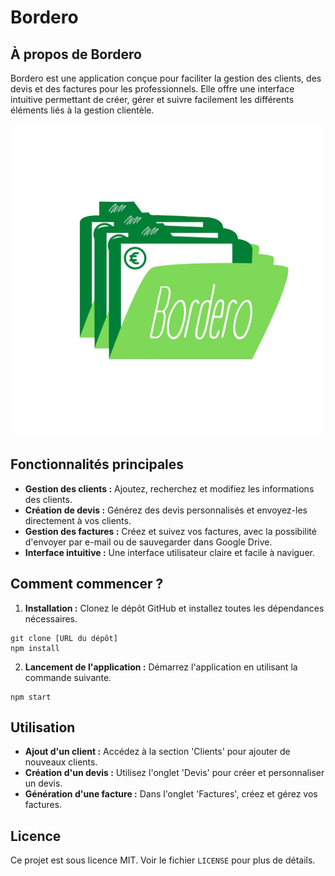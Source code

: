 # Bordero

## À propos de Bordero

Bordero est une application conçue pour faciliter la gestion des clients, des devis et des factures pour les professionnels. Elle offre une interface intuitive permettant de créer, gérer et suivre facilement les différents éléments liés à la gestion clientèle.

![Icon of the app.](https://github.com/avariable2/bordero/blob/main/assets/images/icon.png)

## Fonctionnalités principales

- **Gestion des clients :** Ajoutez, recherchez et modifiez les informations des clients.
- **Création de devis :** Générez des devis personnalisés et envoyez-les directement à vos clients.
- **Gestion des factures :** Créez et suivez vos factures, avec la possibilité d'envoyer par e-mail ou de sauvegarder dans Google Drive.
- **Interface intuitive :** Une interface utilisateur claire et facile à naviguer.

## Comment commencer ?

1. **Installation :** Clonez le dépôt GitHub et installez toutes les dépendances nécessaires.
```
git clone [URL du dépôt]
npm install
```
2. **Lancement de l'application :** Démarrez l'application en utilisant la commande suivante.
```
npm start
```

## Utilisation

- **Ajout d'un client :** Accédez à la section 'Clients' pour ajouter de nouveaux clients.
- **Création d'un devis :** Utilisez l'onglet 'Devis' pour créer et personnaliser un devis.
- **Génération d'une facture :** Dans l'onglet 'Factures', créez et gérez vos factures.

## Licence

Ce projet est sous licence MIT. Voir le fichier `LICENSE` pour plus de détails.
